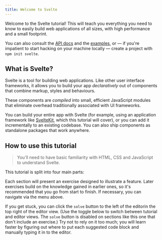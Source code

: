 ```yaml
---
title: Welcome to Svelte
---
```


Welcome to the Svelte tutorial! This will teach you everything you need to know to easily build web applications of all sizes, with high performance and a small footprint.

You can also consult the [API docs](https://svelte.dev/docs) and the [examples](https://svelte.dev/examples), or — if you're impatient to start hacking on your machine locally — create a project with `npm init svelte`.

## What is Svelte?

Svelte is a tool for building web applications. Like other user interface frameworks, it allows you to build your app _declaratively_ out of components that combine markup, styles and behaviours.

These components are _compiled_ into small, efficient JavaScript modules that eliminate overhead traditionally associated with UI frameworks.

You can build your entire app with Svelte (for example, using an application framework like [SvelteKit](https://kit.svelte.dev), which this tutorial will cover), or you can add it incrementally to an existing codebase. You can also ship components as standalone packages that work anywhere.

## How to use this tutorial

> You'll need to have basic familiarity with HTML, CSS and JavaScript to understand Svelte.

This tutorial is split into four main parts:

Each section will present an exercise designed to illustrate a feature. Later exercises build on the knowledge gained in earlier ones, so it's recommended that you go from start to finish. If necessary, you can navigate via the menu above.

If you get stuck, you can click the `solve` button <span class="desktop">to the left of the editor</span><span class="mobile">in the top right of the editor view</span>. (<span class="mobile">Use the toggle below to switch between tutorial and editor views. </span>The `solve` button is disabled on sections like this one that don't include an exercise.) Try not to rely on it too much; you will learn faster by figuring out where to put each suggested code block and manually typing it in to the editor.
